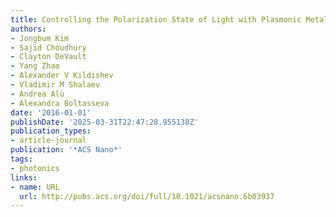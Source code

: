 ```yaml
---
title: Controlling the Polarization State of Light with Plasmonic Metal Oxide Metasurface
authors:
- Jongbum Kim
- Sajid Choudhury
- Clayton DeVault
- Yang Zhao
- Alexander V Kildishev
- Vladimir M Shalaev
- Andrea Alù
- Alexandra Boltasseva
date: '2016-01-01'
publishDate: '2025-03-31T22:47:28.955138Z'
publication_types:
- article-journal
publication: '*ACS Nano*'
tags:
- photonics
links:
- name: URL
  url: http://pubs.acs.org/doi/full/10.1021/acsnano.6b03937
---
```

